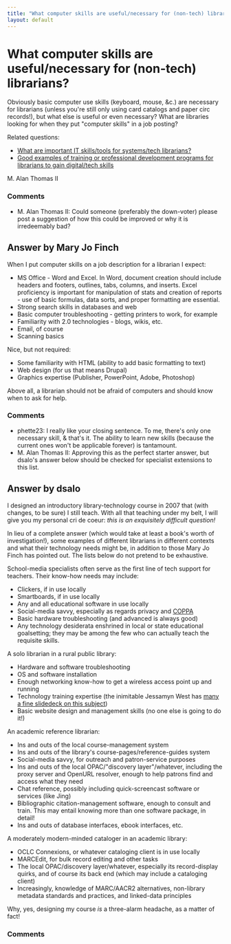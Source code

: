 ```yaml
---
title: "What computer skills are useful/necessary for (non-tech) librarians?"
layout: default
---
```

What computer skills are useful/necessary for (non-tech) librarians?
=====================
Obviously basic computer use skills (keyboard, mouse, &c.) are necessary
for librarians (unless you're still only using card catalogs and paper
circ records!), but what else is useful or even necessary? What are
libraries looking for when they put "computer skills" in a job posting?

Related questions:

-   [What are important IT skills/tools for systems/tech
    librarians?](http://libraries.stackexchange.com/q/636/345)
-   [Good examples of training or professional development programs for
    librarians to gain digital/tech
    skills](http://libraries.stackexchange.com/q/435/345)


M. Alan Thomas II

### Comments ###
* M. Alan Thomas II: Could someone (preferably the down-voter) please post a suggestion of
how this could be improved or why it is irredeemably bad?


Answer by Mary Jo Finch
----------------
When I put computer skills on a job description for a librarian I
expect:

-   MS Office - Word and Excel. In Word, document creation should
    include headers and footers, outlines, tabs, columns, and inserts.
    Excel proficiency is important for manipulation of stats and
    creation of reports - use of basic formulas, data sorts, and proper
    formatting are essential.
-   Strong search skills in databases and web
-   Basic computer troubleshooting - getting printers to work, for
    example
-   Familiarity with 2.0 technologies - blogs, wikis, etc.
-   Email, of course
-   Scanning basics

Nice, but not required:

-   Some familiarity with HTML (ability to add basic formatting to text)
-   Web design (for us that means Drupal)
-   Graphics expertise (Publisher, PowerPoint, Adobe, Photoshop)

Above all, a librarian should not be afraid of computers and should know
when to ask for help.

### Comments ###
* phette23: I really like your closing sentence. To me, there's only one necessary
skill, & that's it. The ability to learn new skills (because the current
ones won't be applicable forever) is tantamount.
* M. Alan Thomas II: Approving this as the perfect starter answer, but dsalo's answer below
should be checked for specialist extensions to this list.

Answer by dsalo
----------------
I designed an introductory library-technology course in 2007 that (with
changes, to be sure) I still teach. With all that teaching under my
belt, I will give you my personal cri de coeur: *this is an exquisitely
difficult question!*

In lieu of a complete answer (which would take at least a book's worth
of investigation!), some examples of different librarians in different
contexts and what their technology needs might be, in addition to those
Mary Jo Finch has pointed out. The lists below do not pretend to be
exhaustive.

School-media specialists often serve as the first line of tech support
for teachers. Their know-how needs may include:

-   Clickers, if in use locally
-   Smartboards, if in use locally
-   Any and all educational software in use locally
-   Social-media savvy, especially as regards privacy and
    [COPPA](https://en.wikipedia.org/wiki/Children%27s_Online_Privacy_Protection_Act)
-   Basic hardware troubleshooting (and advanced is always good)
-   Any technology desiderata enshrined in local or state educational
    goalsetting; they may be among the few who can actually teach the
    requisite skills.

A solo librarian in a rural public library:

-   Hardware and software troubleshooting
-   OS and software installation
-   Enough networking know-how to get a wireless access point up and
    running
-   Technology training expertise (the inimitable Jessamyn West has
    [many a fine slidedeck on this
    subject](http://www.librarian.net/talk/))
-   Basic website design and management skills (no one else is going to
    do it!)

An academic reference librarian:

-   Ins and outs of the local course-management system
-   Ins and outs of the library's course-pages/reference-guides system
-   Social-media savvy, for outreach and patron-service purposes
-   Ins and outs of the local OPAC/"discovery layer"/whatever, including
    the proxy server and OpenURL resolver, enough to help patrons find
    and access what they need
-   Chat reference, possibly including quick-screencast software or
    services (like Jing)
-   Bibliographic citation-management software, enough to consult and
    train. This may entail knowing more than one software package, in
    detail!
-   Ins and outs of database interfaces, ebook interfaces, etc.

A moderately modern-minded cataloger in an academic library:

-   OCLC Connexions, or whatever cataloging client is in use locally
-   MARCEdit, for bulk record editing and other tasks
-   The local OPAC/discovery layer/whatever, especially its
    record-display quirks, and of course its back end (which may include
    a cataloging client)
-   Increasingly, knowledge of MARC/AACR2 alternatives, non-library
    metadata standards and practices, and linked-data principles

Why, yes, designing my course *is* a three-alarm headache, as a matter
of fact!

### Comments ###

